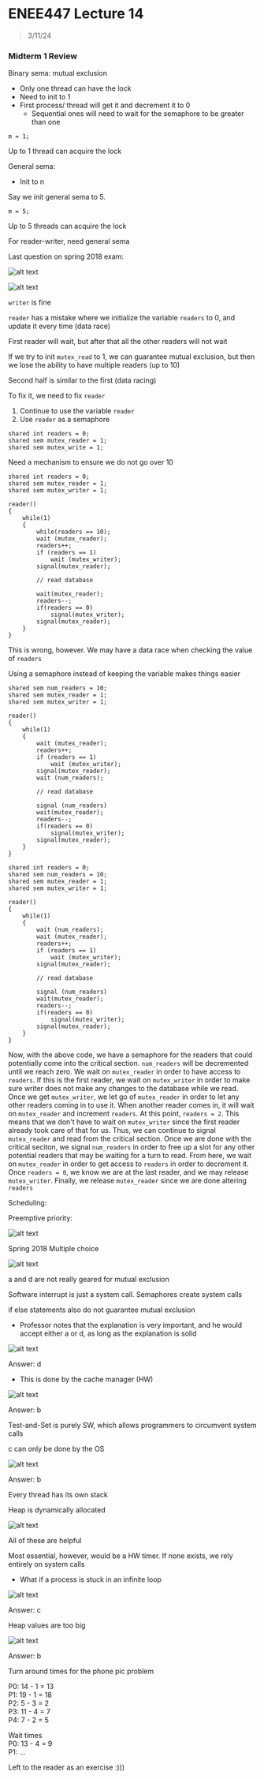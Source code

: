 # ENEE447 Lecture 14  

> 3/11/24

### Midterm 1 Review  

Binary sema: mutual exclusion
* Only one thread can have the lock  
* Need to init to 1
* First process/ thread will get it and decrement it to 0
    * Sequential ones will need to wait for the semaphore to be greater than one  
```
m = 1;
```
Up to 1 thread can acquire the lock  

General sema: 
* Init to n

Say we init general sema to 5. 
```
m = 5;
```  

Up to 5 threads can acquire the lock

For reader-writer, need general sema  

Last question on spring 2018 exam:

![alt text](img/Lecture14/image.png)

![alt text](img/Lecture14/image-1.png)  

`writer` is fine  

`reader` has a mistake where we initialize the variable `readers` to 0, and update it every time (data race)  

First reader will wait, but after that all the other readers will not wait  

If we try to init `mutex_read` to 1, we can guarantee mutual exclusion, but then we lose the ability to have multiple readers (up to 10)  

Second half is similar to the first (data racing)  

To fix it, we need to fix `reader`  
1. Continue to use the variable `reader`
2. Use `reader` as a semaphore  

```
shared int readers = 0;
shared sem mutex_reader = 1;
shared sem mutex_write = 1;
```  

Need a mechanism to ensure we do not go over 10  

```
shared int readers = 0;
shared sem mutex_reader = 1;
shared sem mutex_writer = 1;

reader()
{
    while(1)
    {
        while(readers == 10);
        wait (mutex_reader);
        readers++;
        if (readers == 1)
            wait (mutex_writer);
        signal(mutex_reader);        
        
        // read database

        wait(mutex_reader);
        readers--;
        if(readers == 0)
            signal(mutex_writer);
        signal(mutex_reader);
    }
}
```

This is wrong, however. We may have a data race when checking the value of `readers`

Using a semaphore instead of keeping the variable makes things easier  

```
shared sem num_readers = 10;
shared sem mutex_reader = 1;
shared sem mutex_writer = 1;

reader()
{
    while(1)
    {
        wait (mutex_reader);
        readers++;
        if (readers == 1)
            wait (mutex_writer);
        signal(mutex_reader);       
        wait (num_readers); 
        
        // read database

        signal (num_readers)
        wait(mutex_reader);
        readers--;
        if(readers == 0)
            signal(mutex_writer);
        signal(mutex_reader);
    }
}
```

```
shared int readers = 0;
shared sem num_readers = 10;
shared sem mutex_reader = 1;
shared sem mutex_writer = 1;

reader()
{
    while(1)
    {
        wait (num_readers);
        wait (mutex_reader);
        readers++;
        if (readers == 1)
            wait (mutex_writer);
        signal(mutex_reader);       
        
        // read database

        signal (num_readers)
        wait(mutex_reader);
        readers--;
        if(readers == 0)
            signal(mutex_writer);
        signal(mutex_reader);
    }
}
```

Now, with the above code, we have a semaphore for the readers that could potentially come into the critical section. `num_readers` will be decremented until we reach zero. We wait on `mutex_reader` in order to have access to `readers`. If this is the first reader, we wait on `mutex_writer` in order to make sure writer does not make any changes to the database while we read. Once we get `mutex_writer`, we let go of `mutex_reader` in order to let any other readers coming in to use it. When another reader comes in, it will wait on `mutex_reader` and increment `readers`. At this point, `readers = 2`. This means that we don't have to wait on `mutex_writer` since the first reader already took care of that for us. Thus, we can continue to signal `mutex_reader` and read from the critical section. Once we are done with the critical seciton, we signal `num_readers` in order to free up a slot for any other potential readers that may be waiting for a turn to read. From here, we wait on `mutex_reader` in order to get access to `readers` in order to decrement it. Once `readers = 0`, we know we are at the last reader, and we may release `mutex_writer`. Finally, we release `mutex_reader` since we are done altering `readers`  

Scheduling:  

Preemptive priority:  

![alt text](img/Lecture14/phone_pic0.jpg)  

Spring 2018 Multiple choice

![alt text](img/Lecture14/image-2.png)  

a and d are not really geared for mutual exclusion  

Software interrupt is just a system call. Semaphores create system calls 

if else statements also do not guarantee mutual exclusion

* Professor notes that the explanation is very important, and he would accept either a or d, as long as the explanation is solid  

![alt text](img/Lecture14/image-3.png)  

Answer: d
* This is done by the cache manager (HW)  

![alt text](img/Lecture14/image-4.png)  

Answer: b

Test-and-Set is purely SW, which allows programmers to circumvent system calls 

c can only be done by the OS  

![alt text](img/Lecture14/image-5.png)  

Answer: b 

Every thread has its own stack

Heap is dynamically allocated  

![alt text](img/Lecture14/image-6.png)  

All of these are helpful  

Most essential, however, would be a HW timer. If none exists, we rely entirely on system calls
* What if a process is stuck in an infinite loop  

![alt text](img/Lecture14/image-7.png)  

Answer: c

Heap values are too big  

![alt text](img/Lecture14/image-8.png)  

Answer: b  

Turn around times for the phone pic problem  

P0: 14 - 1 = 13  
P1: 19 - 1 = 18  
P2: 5 - 3 = 2  
P3: 11 - 4 = 7  
P4: 7 - 2 = 5  

Wait times  
P0: 13 - 4 = 9  
P1: ...  

Left to the reader as an exercise :)))
